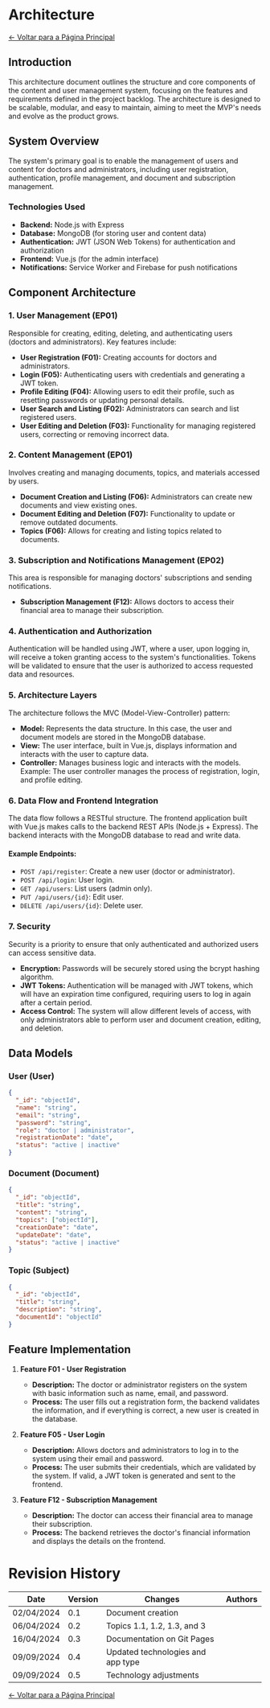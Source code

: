 # Architecture

[← Voltar para a Página Principal](../../../index.md)

## Introduction

This architecture document outlines the structure and core components of the content and user management system, focusing on the features and requirements defined in the project backlog. The architecture is designed to be scalable, modular, and easy to maintain, aiming to meet the MVP's needs and evolve as the product grows.

## System Overview

The system's primary goal is to enable the management of users and content for doctors and administrators, including user registration, authentication, profile management, and document and subscription management.

### **Technologies Used**

- **Backend:** Node.js with Express
- **Database:** MongoDB (for storing user and content data)
- **Authentication:** JWT (JSON Web Tokens) for authentication and authorization
- **Frontend:** Vue.js (for the admin interface)
- **Notifications:** Service Worker and Firebase for push notifications

## Component Architecture

### 1. **User Management (EP01)**

Responsible for creating, editing, deleting, and authenticating users (doctors and administrators). Key features include:

- **User Registration (F01):** Creating accounts for doctors and administrators.
- **Login (F05):** Authenticating users with credentials and generating a JWT token.
- **Profile Editing (F04):** Allowing users to edit their profile, such as resetting passwords or updating personal details.
- **User Search and Listing (F02):** Administrators can search and list registered users.
- **User Editing and Deletion (F03):** Functionality for managing registered users, correcting or removing incorrect data.

### 2. **Content Management (EP01)**

Involves creating and managing documents, topics, and materials accessed by users.

- **Document Creation and Listing (F06):** Administrators can create new documents and view existing ones.
- **Document Editing and Deletion (F07):** Functionality to update or remove outdated documents.
- **Topics (F06):** Allows for creating and listing topics related to documents.

### 3. **Subscription and Notifications Management (EP02)**

This area is responsible for managing doctors' subscriptions and sending notifications.

- **Subscription Management (F12):** Allows doctors to access their financial area to manage their subscription.

### 4. **Authentication and Authorization**

Authentication will be handled using JWT, where a user, upon logging in, will receive a token granting access to the system's functionalities. Tokens will be validated to ensure that the user is authorized to access requested data and resources.

### 5. **Architecture Layers**

The architecture follows the MVC (Model-View-Controller) pattern:

- **Model:** Represents the data structure. In this case, the user and document models are stored in the MongoDB database.
- **View:** The user interface, built in Vue.js, displays information and interacts with the user to capture data.
- **Controller:** Manages business logic and interacts with the models. Example: The user controller manages the process of registration, login, and profile editing.

### 6. **Data Flow and Frontend Integration**

The data flow follows a RESTful structure. The frontend application built with Vue.js makes calls to the backend REST APIs (Node.js + Express). The backend interacts with the MongoDB database to read and write data.

#### Example Endpoints:

- `POST /api/register`: Create a new user (doctor or administrator).
- `POST /api/login`: User login.
- `GET /api/users`: List users (admin only).
- `PUT /api/users/{id}`: Edit user.
- `DELETE /api/users/{id}`: Delete user.

### 7. **Security**

Security is a priority to ensure that only authenticated and authorized users can access sensitive data.

- **Encryption:** Passwords will be securely stored using the bcrypt hashing algorithm.
- **JWT Tokens:** Authentication will be managed with JWT tokens, which will have an expiration time configured, requiring users to log in again after a certain period.
- **Access Control:** The system will allow different levels of access, with only administrators able to perform user and document creation, editing, and deletion.

## Data Models

### User (User)

```json
{
  "_id": "objectId",
  "name": "string",
  "email": "string",
  "password": "string",
  "role": "doctor | administrator",
  "registrationDate": "date",
  "status": "active | inactive"
}
```

### Document (Document)

```json
{
  "_id": "objectId",
  "title": "string",
  "content": "string",
  "topics": ["objectId"],
  "creationDate": "date",
  "updateDate": "date",
  "status": "active | inactive"
}
```

### Topic (Subject)

```json
{
  "_id": "objectId",
  "title": "string",
  "description": "string",
  "documentId": "objectId"
}
```

## Feature Implementation

1. **Feature F01 - User Registration**

   - **Description:** The doctor or administrator registers on the system with basic information such as name, email, and password.
   - **Process:** The user fills out a registration form, the backend validates the information, and if everything is correct, a new user is created in the database.
2. **Feature F05 - User Login**

   - **Description:** Allows doctors and administrators to log in to the system using their email and password.
   - **Process:** The user submits their credentials, which are validated by the system. If valid, a JWT token is generated and sent to the frontend.
3. **Feature F12 - Subscription Management**

   - **Description:** The doctor can access their financial area to manage their subscription.
   - **Process:** The backend retrieves the doctor's financial information and displays the details on the frontend.



# Revision History

| Date       | Version | Changes                           | Authors |
| ---------- | ------- | --------------------------------- | ------- |
| 02/04/2024 | 0.1     | Document creation                 |         |
| 06/04/2024 | 0.2     | Topics 1.1, 1.2, 1.3, and 3       |         |
| 16/04/2024 | 0.3     | Documentation on Git Pages        |         |
| 09/09/2024 | 0.4     | Updated technologies and app type |         |
| 09/09/2024 | 0.5     | Technology adjustments            |         |

[← Voltar para a Página Principal](../../../index.md)
